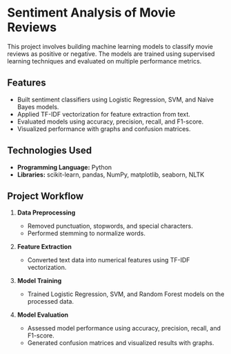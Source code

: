 # Sentiment Analysis of Movie Reviews  

This project involves building machine learning models to classify movie reviews as positive or negative. The models are trained using supervised learning techniques and evaluated on multiple performance metrics.  

## Features  
- Built sentiment classifiers using Logistic Regression, SVM, and Naive Bayes models.
- Applied TF-IDF vectorization for feature extraction from text.
- Evaluated models using accuracy, precision, recall, and F1-score.
- Visualized performance with graphs and confusion matrices.  

## Technologies Used  
- **Programming Language:** Python  
- **Libraries:** scikit-learn, pandas, NumPy, matplotlib, seaborn, NLTK  

## Project Workflow  
1. **Data Preprocessing**  
   - Removed punctuation, stopwords, and special characters.  
   - Performed stemming to normalize words.  

2. **Feature Extraction**  
   - Converted text data into numerical features using TF-IDF vectorization.  

3. **Model Training**  
   - Trained Logistic Regression, SVM, and Random Forest models on the processed data.  

4. **Model Evaluation**  
   - Assessed model performance using accuracy, precision, recall, and F1-score.  
   - Generated confusion matrices and visualized results with graphs.  
